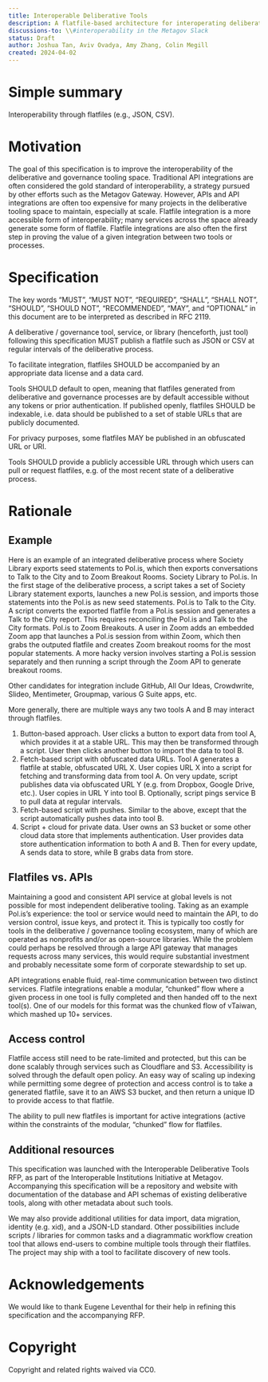 ```yaml
---
title: Interoperable Deliberative Tools
description: A flatfile-based architecture for interoperating deliberative tools.
discussions-to: \\#interoperability in the Metagov Slack
status: Draft
author: Joshua Tan, Aviv Ovadya, Amy Zhang, Colin Megill
created: 2024-04-02
---
```


# Simple summary
Interoperability through flatfiles (e.g., JSON, CSV).

# Motivation
The goal of this specification is to improve the interoperability of the deliberative and governance tooling space. Traditional API integrations are often considered the gold standard of interoperability, a strategy pursued by other efforts such as the Metagov Gateway. However, APIs and API integrations are often too expensive for many projects in the deliberative tooling space to maintain, especially at scale. Flatfile integration is a more accessible form of interoperability; many services across the space already generate some form of flatfile. Flatfile integrations are also often the first step in proving the value of a given integration between two tools or processes.

# Specification
The key words “MUST”, “MUST NOT”, “REQUIRED”, “SHALL”, “SHALL NOT”, “SHOULD”, “SHOULD NOT”, “RECOMMENDED”, “MAY”, and “OPTIONAL” in this document are to be interpreted as described in RFC 2119.

A deliberative / governance tool, service, or library (henceforth, just tool) following this specification MUST publish a flatfile such as JSON or CSV at regular intervals of the deliberative process. 

To facilitate integration, flatfiles SHOULD be accompanied by an appropriate data license and a data card.

Tools SHOULD default to open, meaning that flatfiles generated from deliberative and governance processes are by default accessible without any tokens or prior authentication. If published openly, flatfiles SHOULD be indexable, i.e. data should be published to a set of stable URLs that are publicly documented.

For privacy purposes, some flatfiles MAY be published in an obfuscated URL or URI.

Tools SHOULD provide a publicly accessible URL through which users can pull or request flatfiles, e.g. of the most recent state of a deliberative process.

# Rationale

## Example
Here is an example of an integrated deliberative process where Society Library exports seed statements to Pol.is, which then exports conversations to Talk to the City and to Zoom Breakout Rooms.
Society Library to Pol.is. In the first stage of the deliberative process, a script takes a set of Society Library statement exports, launches a new Pol.is session, and imports those statements into the Pol.is as new seed statements.
Pol.is to Talk to the City. A script converts the exported flatfile from a Pol.is session and generates a Talk to the City report. This requires reconciling the Pol.is and Talk to the City formats.
Pol.is to Zoom Breakouts. A user in Zoom adds an embedded Zoom app that launches a Pol.is session from within Zoom, which then grabs the outputed flatfile and creates Zoom breakout rooms for the most popular statements. A more hacky version involves starting a Pol.is session separately and then running a script through the Zoom API to generate breakout rooms.

Other candidates for integration include GitHub, All Our Ideas, Crowdwrite, Slideo, Mentimeter, Groupmap, various G Suite apps, etc.

More generally, there are multiple ways any two tools A and B may interact through flatfiles.
1. Button-based approach. User clicks a button to export data from tool A, which provides it at a stable URL. This may then be transformed through a script. User then clicks another button to import the data to tool B.
2. Fetch-based script with obfuscated data URLs. Tool A generates a flatfile at stable, obfuscated URL X. User copies URL X into a script for fetching and transforming data from tool A. On very update, script publishes data via obfuscated URL Y (e.g. from Dropbox, Google Drive, etc.). User copies in URL Y into tool B. Optionally, script pings service B to pull data at regular intervals.
3. Fetch-based script with pushes. Similar to the above, except that the script automatically pushes data into tool B.
4. Script + cloud for private data. User owns an S3 bucket or some other cloud data store that implements authentication. User provides data store authentication information to both A and B. Then for every update, A sends data to store, while B grabs data from store.

## Flatfiles vs. APIs
Maintaining a good and consistent API service at global levels is not possible for most independent deliberative tooling. Taking as an example Pol.is’s experience: the tool or service would need to maintain the API, to do version control, issue keys, and protect it. This is typically too costly for tools in the deliberative / governance tooling ecosystem, many of which are operated as nonprofits and/or as open-source libraries. While the problem could perhaps be resolved through a large API gateway that manages requests across many services, this would require substantial investment and probably necessitate some form of corporate stewardship to set up.

API integrations enable fluid, real-time communication between two distinct services. Flatfile integrations enable a modular, “chunked” flow where a given process in one tool is fully completed and then handed off to the next tool(s). One of our models for this format was the chunked flow of vTaiwan, which mashed up 10+ services.

## Access control
Flatfile access still need to be rate-limited and protected, but this can be done scalably through services such as Cloudflare and S3. Accessibility is solved through the default open policy. An easy way of scaling up indexing while permitting some degree of protection and access control is to take a generated flatfile, save it to an AWS S3 bucket, and then return a unique ID to provide access to that flatfile. 

The ability to pull new flatfiles is important for active integrations (active within the constraints of the modular, “chunked” flow for flatfiles.

## Additional resources
This specification was launched with the Interoperable Deliberative Tools RFP, as part of the Interoperable Institutions Initiative at Metagov. Accompanying this specification will be a repository and website with documentation of the database and API schemas of existing deliberative tools, along with other metadata about such tools.

We may also provide additional utilities for data import, data migration, identity (e.g. xid), and a JSON-LD standard. Other possibilities include scripts / libraries for common tasks and a diagrammatic workflow creation tool that allows end-users to combine multiple tools through their flatfiles. The project may ship with a tool to facilitate discovery of new tools.

# Acknowledgements
We would like to thank Eugene Leventhal for their help in refining this specification and the accompanying RFP.

# Copyright
Copyright and related rights waived via CC0.
